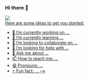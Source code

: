 ### Hi there 👋
<div id = hits>
  <a href="https://hits.seeyoufarm.com"><img src="https://hits.seeyoufarm.com/api/count/incr/badge.svg?   url=https%3A%2F%2Fgithub.com%2Fppusda&count_bg=%233D96C8&title_bg=%23555555&icon=&icon_color=%23E7E7E7&title=hits&edge_flat=false"/>
</div
<!--
**ppusda/ppusda** is a ✨ _special_ ✨ repository because its `README.md` (this file) appears on your GitHub profile.

Here are some ideas to get you started:

- 🔭 I’m currently working on ...
- 🌱 I’m currently learning ...
- 👯 I’m looking to collaborate on ...
- 🤔 I’m looking for help with ...
- 💬 Ask me about ...
- 📫 How to reach me: ...
- 😄 Pronouns: ...
- ⚡ Fun fact: ...
-->
